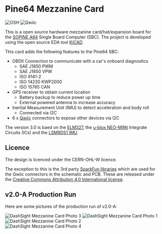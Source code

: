 # Pine64 Mezzanine Card

![OSH](https://i1.wp.com/www.oshwa.org/wp-content/uploads/2014/03/oshw-logo-100-px.png "Open Source Hardware Logo")
![Qwiic](https://cdn.sparkfun.com/assets/custom_pages/2/7/2/qwiic-logo-registered.jpg "Qwiic Logo")


This is a open source hardware mezzanine card/hat/expansion board for the [SOPINE A64](https://www.pine64.org/sopine/) Single Board Computer (SBC). The project is developed using the open source EDA tool [KiCAD](http://kicad-pcb.org/).

This card adds the following features to the Pine64 SBC:

* OBDII Connection to communicate with a car's onboard diagnostics
  * SAE J1850 PWM
  * SAE J1850 VPW
  * ISO 9141-2
  * ISO 14230 KWP2000
  * ISO 15765 CAN
* GPS receiver to obtain current location
  * Battery backup to reduce power up time
  * External powered antenna to increase accuracy
* Inertial Measurement Unit (IMU) to detect acceleration and body roll
  * Connected via I2C
* 6 x [Qwiic](https://www.sparkfun.com/qwiic) connectors to expose other devices via I2C

The version 3.0 is baed on the [ELM327](https://www.elmelectronics.com/ic/elm327/), the [u-blox NEO-M9N](https://www.u-blox.com/en/product/neo-m9n-module) Integrate Circuits (ICs) and the [LSM9DS1 IMU](https://www.st.com/en/mems-and-sensors/lsm9ds1.html).

## Licence

The design is licenced under the CERN-OHL-W licence.

The exception to this is the 3rd party [SparkFun libraries](https://github.com/sparkfun/SparkFun-KiCad-Libraries) which are used for the Qwiic connectors in the schematic and PCB. These are released under the [Creative Commons Attribution 4.0 International license](https://creativecommons.org/licenses/by/4.0/).

## v2.0-A Production Run

Here are some pictures of the production run of v2.0-A:

![DashSight Mezzanine Card Photo 3](https://github.com/alistair23/DashSight-Mezzanine-Card/blob/master/PCB-Fabrication/v2.0-A/Photos/Photo3.jpg "DashSight Mezzanine Card Photo 3")
![DashSight Mezzanine Card Photo 1](https://github.com/alistair23/DashSight-Mezzanine-Card/blob/master/PCB-Fabrication/v2.0-A/Photos/Photo1.jpg "DashSight Mezzanine Card Photo 1")
![DashSight Mezzanine Card Photo 2](https://github.com/alistair23/DashSight-Mezzanine-Card/blob/master/PCB-Fabrication/v2.0-A/Photos/Photo2.jpg "DashSight Mezzanine Card Photo 2")
![DashSight Mezzanine Card Photo 4](https://github.com/alistair23/DashSight-Mezzanine-Card/blob/master/PCB-Fabrication/v2.0-A/Photos/Photo4.jpg "DashSight Mezzanine Card Photo 4")
